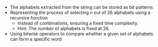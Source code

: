 - The alphabets extracted from the string can be stored as bit patterns
- Representing the process of selecting n out of 26 alphabets using a recursive function 
  - Instead of combinations, ensuring a fixed time complexity.
  - Hint: The number of alphabets is fixed at 26.
- Using bitwise operators to compare whether a given set of alphabets can form a specific word